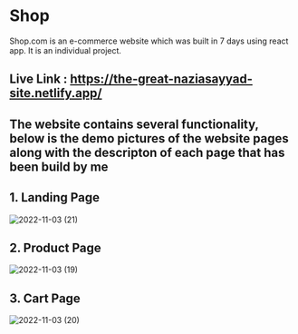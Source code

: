 # Shop 

 Shop.com is an e-commerce website which was  built in 7 days using react app. It is an individual project.

## Live Link : https://the-great-naziasayyad-site.netlify.app/

## The website contains several functionality, below is the demo pictures of the website pages along with the descripton of each page that has been build by me

## 1. Landing Page 

![2022-11-03 (21)](https://user-images.githubusercontent.com/105919527/199795293-80b5b5ce-90c4-4d1e-a902-ebd080bd13ab.png)
## 2. Product Page 
![2022-11-03 (19)](https://user-images.githubusercontent.com/105919527/199795355-09abadc3-417a-4c2c-affa-419778887de8.png)

## 3. Cart Page

![2022-11-03 (20)](https://user-images.githubusercontent.com/105919527/199795455-0673e822-c44d-47a9-ae64-56e86fd193c6.png)
